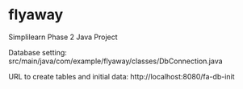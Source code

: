 # flyaway
Simplilearn Phase 2 Java Project

Database setting: src/main/java/com/example/flyaway/classes/DbConnection.java

URL to create tables and initial data:
http://localhost:8080/fa-db-init

